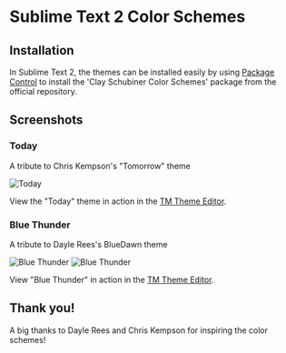 # Sublime Text 2 Color Schemes

## Installation

In Sublime Text 2, the themes can be installed easily by using [Package Control](http://wbond.net/sublime_packages/package_control) to install the 'Clay Schubiner Color Schemes' package from the official repository.

## Screenshots
### Today
A tribute to Chris Kempson's "Tomorrow" theme

![Today](https://raw.github.com/cschubiner/Sublime-Text-2-Color-Schemes/master/screenshots/today.png)

View the "Today" theme in action in the [TM Theme Editor](http://tmtheme-editor.herokuapp.com/#/Today).

### Blue Thunder
A tribute to Dayle Rees's BlueDawn theme

![Blue Thunder](https://raw.github.com/cschubiner/Sublime-Text-2-Color-Schemes/master/screenshots/sc-cool-tree.png)
![Blue Thunder](https://raw.github.com/cschubiner/Sublime-Text-2-Color-Schemes/master/screenshots/sc-cool-tree2.png)

View "Blue Thunder" in action in the [TM Theme Editor](http://tmtheme-editor.herokuapp.com/#/Blue%20Thunder).

## Thank you!

A big thanks to Dayle Rees and Chris Kempson for inspiring the color schemes!
